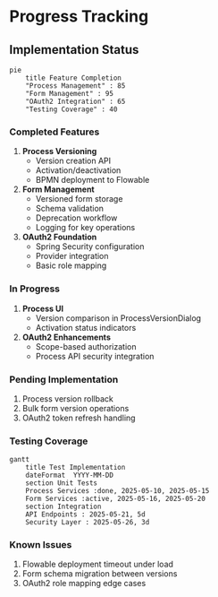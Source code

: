 # Progress Tracking

## Implementation Status

```mermaid
pie
    title Feature Completion
    "Process Management" : 85
    "Form Management" : 95
    "OAuth2 Integration" : 65
    "Testing Coverage" : 40
```

### Completed Features
1. **Process Versioning**
   - Version creation API
   - Activation/deactivation
   - BPMN deployment to Flowable
2. **Form Management**
   - Versioned form storage
   - Schema validation
   - Deprecation workflow
   - Logging for key operations
3. **OAuth2 Foundation**
   - Spring Security configuration
   - Provider integration
   - Basic role mapping

### In Progress
1. **Process UI**
   - Version comparison in ProcessVersionDialog
   - Activation status indicators
2. **OAuth2 Enhancements**
   - Scope-based authorization
   - Process API security integration

### Pending Implementation
1. Process version rollback
2. Bulk form version operations
3. OAuth2 token refresh handling

### Testing Coverage
```mermaid
gantt
    title Test Implementation
    dateFormat  YYYY-MM-DD
    section Unit Tests
    Process Services :done, 2025-05-10, 2025-05-15
    Form Services :active, 2025-05-16, 2025-05-20
    section Integration
    API Endpoints : 2025-05-21, 5d
    Security Layer : 2025-05-26, 3d
```

### Known Issues
1. Flowable deployment timeout under load
2. Form schema migration between versions
3. OAuth2 role mapping edge cases
